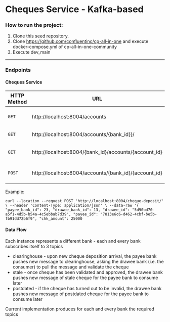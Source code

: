 # Cheques Service - Kafka-based

### How to run the project:

1. Clone this seed repository.
2. Clone https://github.com/confluentinc/cp-all-in-one and execute docker-compose.yml of cp-all-in-one-community
3. Execute dev_main
---

### Endpoints

#### Cheques Service

|HTTP Method|URL|Description|
|---|---|---|
|`GET`|http://localhost:8004/accounts | Get all banks accounts |
|`GET`|http://localhost:8004/accounts/{bank_id}}/ | Get all bank accounts |
|`GET`|http://localhost:8004/{bank_id}/accounts/{account_id} | Get account details |
|`POST`|http://localhost:8004/accounts/{bank_id}/{account_id} | Create new cheque deposition |

Example:

`curl --location --request POST 'http://localhost:8004/cheque-deposit/' \
--header 'Content-Type: application/json' \
--data-raw '{
    "payee_bank_id": 23,
    "drawee_bank_id": 13,
    "drawee_id": "5d90bd70-a5f1-4d5b-b54a-4c5ebbab7d39",
    "payee_id": "7813e6c6-d462-4cbf-be5b-fb91dd72b6f9",
    "chk_amount": 25000`

#### Data Flow

Each instance represents a different bank - each and every bank subscribes itself to 3 topics
- clearinghouse - upon new cheque deposition arrival, the payee bank pushes new message to clearinghouse, asking the drawee bank (i.e. the consumer) to pull the message and validate the cheque   
- stale - once cheque has been validated and approved, the drawee bank pushes new message of stale cheque for the payee bank to consume later
- postdated - if the cheque has turned out to be invalid, the drawee bank pushes new message of postdated cheque for the payee bank to consume later

Current implementation produces for each and every bank the required topics